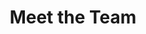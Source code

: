 ---
# An instance of the People widget.
# Documentation: https://wowchemy.com/docs/page-builder/
widget: people

# This file represents a page section.
headless: true

# Order that this section appears on the page.
weight: 10

title: Meet the Team
subtitle:

content:
  # Choose which groups/teams of users to display.
  #   Edit `user_groups` in each user's profile to add them to one or more of these groups.
  user_groups:
    - Principal Investigators
    - Researchers
    - Postdoctoral Researchers 
    - PhD Candidates
    - M.Sc. students
    - B.Sc. students
    - External Collaborator
    - Past members
design:
  show_interests: true
  show_role: true
  show_social: true
---